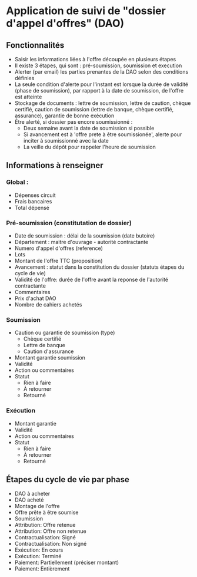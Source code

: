 # Application de suivi de "dossier d'appel d'offres" (DAO)

## Fonctionnalités
- Saisir les informations liées à l'offre découpée en plusieurs étapes
- Il existe 3 étapes, qui sont : pré-soumission, soumission et execution
- Alerter (par email) les parties prenantes de la DAO selon des conditions définies
- La seule condition d'alerte pour l'instant est lorsque la durée de validité (phase de soumission), par rapport à la date de soumission, de l'offre est atteinte
- Stockage de documents : lettre de soumission, lettre de caution, chèque certifié, caution de soumission (lettre de banque, chèque certifié, assurance), garantie de bonne exécution
- Être alerté, si dossier pas encore soumissionné :
  - Deux semaine avant la date de soumission si possible
  - Si avancement est à 'offre prete à être soumissionée', alerte pour inciter à soumissionné avec la date
  - La veille du dépôt pour rappeler l'heure de soumission

## Informations à renseigner
### Global :
- Dépenses circuit
- Frais bancaires
- Total dépensé

### Pré-soumission (constitutation de dossier)
- Date de soumission : délai de la soumission (date butoire)
- Département : maitre d'ouvrage - autorité contractante
- Numero d'appel d'offres (reference)
- Lots
- Montant de l'offre TTC (proposition)
- Avancement : statut dans la constitution du dossier (statuts étapes du cycle de vie)
- Validité de l'offre: durée de l'offre avant la reponse de l'autorité contractante
- Commentaires
- Prix d'achat DAO
- Nombre de cahiers achetés

### Soumission
- Caution ou garantie de soumission (type)
  - Chèque certifié
  - Lettre de banque
  - Caution d'assurance
- Montant garantie soumission
- Validité
- Action ou commentaires
- Statut
  - Rien à faire
  - À retourner
  - Retourné

### Exécution
- Montant garantie
- Validité
- Action ou commentaires
- Statut
  - Rien à faire
  - À retourner
  - Retourné

## Étapes du cycle de vie par phase
- DAO à acheter
- DAO acheté
- Montage de l'offre
- Offre prête à être soumise
- Soumission
- Attribution: Offre retenue
- Attribution: Offre non retenue
- Contractualisation: Signé
- Contractualisation: Non signé
- Exécution: En cours
- Exécution: Terminé
- Paiement: Partiellement (préciser montant)
- Paiement: Entièrement
